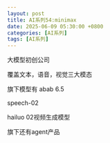 ```yaml
---
layout: post
title: AI系列54:minimax
date: 2025-06-09 05:30:00 +0800
categories: [AI系列]
tags: [AI系列]
---
```

大模型初创公司

覆盖文本，语音，视觉三大模态

旗下模型有 abab 6.5

speech-02

hailuo 02视频生成模型

旗下还有agent产品

